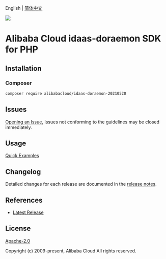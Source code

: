 English | [简体中文](README-CN.md)

![](https://aliyunsdk-pages.alicdn.com/icons/AlibabaCloud.svg)

# Alibaba Cloud idaas-doraemon SDK for PHP

## Installation

### Composer

```bash
composer require alibabacloud/idaas-doraemon-20210520
```

## Issues

[Opening an Issue](https://github.com/aliyun/alibabacloud-php-sdk/issues/new), Issues not conforming to the guidelines may be closed immediately.

## Usage

[Quick Examples](https://github.com/aliyun/alibabacloud-php-sdk/blob/master/docs/0-Examples-EN.md#quick-examples)

## Changelog

Detailed changes for each release are documented in the [release notes](./ChangeLog.txt).

## References

* [Latest Release](https://github.com/aliyun/alibabacloud-php-sdk/)

## License

[Apache-2.0](http://www.apache.org/licenses/LICENSE-2.0)

Copyright (c) 2009-present, Alibaba Cloud All rights reserved.

